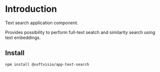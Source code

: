 # Introduction

Text search application component.

Provides possibility to perform full-text seatch and similarity search using text embeddings.

## Install

```shell
npm install @softvisio/app-text-search
```
